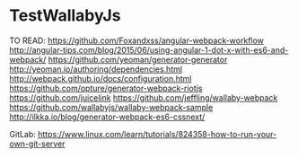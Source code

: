 # TestWallabyJs

TO READ:
https://github.com/Foxandxss/angular-webpack-workflow
http://angular-tips.com/blog/2015/06/using-angular-1-dot-x-with-es6-and-webpack/
https://github.com/yeoman/generator-generator
http://yeoman.io/authoring/dependencies.html
http://webpack.github.io/docs/configuration.html
https://github.com/opture/generator-webpack-riotjs
https://github.com/juicelink
https://github.com/jeffling/wallaby-webpack
https://github.com/wallabyjs/wallaby-webpack-sample
http://ilkka.io/blog/generator-webpack-es6-cssnext/


GitLab:
https://www.linux.com/learn/tutorials/824358-how-to-run-your-own-git-server
